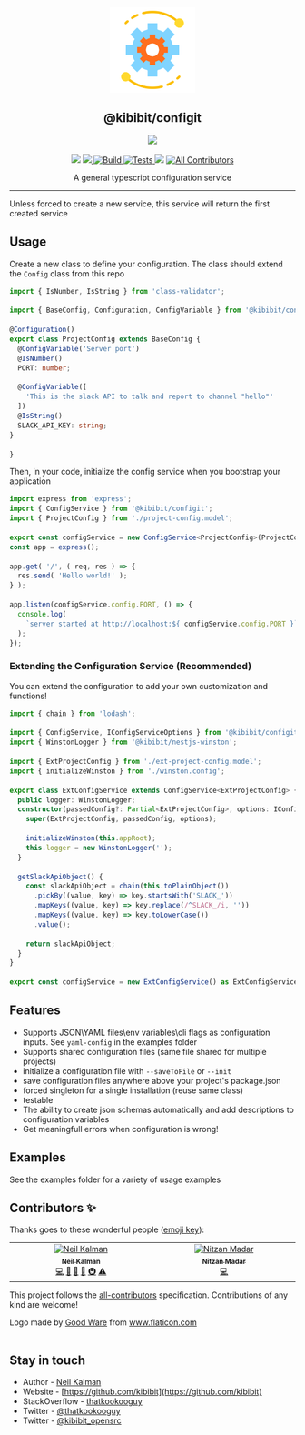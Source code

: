 <p align="center">
  <a href="https://github.com/Kibibit/configit" target="blank"><img src="logo.png" width="150" ></a>
  <h2 align="center">
    @kibibit/configit
  </h2>
</p>
<p align="center">
  <a href="https://www.npmjs.com/package/@kibibit/configit"><img src="https://img.shields.io/npm/v/@kibibit/configit/latest.svg?style=for-the-badge&logo=npm&color=CB3837"></a>
</p>
<p align="center">
<a href="https://www.npmjs.com/package/@kibibit/configit"><img src="https://img.shields.io/npm/v/@kibibit/configit/beta.svg?logo=npm&color=CB3837"></a>
<a href="https://codecov.io/gh/Kibibit/configit">
  <img src="https://codecov.io/gh/Kibibit/configit/branch/beta/graph/badge.svg?token=DrXLrpuExK">
</a>
<a href="https://github.com/Kibibit/configit/actions/workflows/build.yml">
  <img src="https://github.com/Kibibit/configit/actions/workflows/build.yml/badge.svg?style=flat-square&branch=beta" alt="Build">
</a>
<a href="https://github.com/Kibibit/configit/actions/workflows/tests.yml">
  <img src="https://github.com/Kibibit/configit/actions/workflows/tests.yml/badge.svg?branch=beta" alt="Tests">
</a>
<a href="https://github.com/semantic-release/semantic-release"><img src="https://img.shields.io/badge/%20%20%F0%9F%93%A6%F0%9F%9A%80-semantic--release-e10079.svg"></a>
 <!-- ALL-CONTRIBUTORS-BADGE:START - Do not remove or modify this section -->
<a href="#contributors-"><img src="https://img.shields.io/badge/all_contributors-2-orange.svg?style=flat-square" alt="All Contributors"></a>
<!-- ALL-CONTRIBUTORS-BADGE:END -->
</p>
<p align="center">
  A general typescript configuration service

</p>
<hr>

Unless forced to create a new service, this service will return the first created service

## Usage

Create a new class to define your configuration.
The class should extend the `Config` class from this repo
```typescript
import { IsNumber, IsString } from 'class-validator';

import { BaseConfig, Configuration, ConfigVariable } from '@kibibit/configit';

@Configuration()
export class ProjectConfig extends BaseConfig {
  @ConfigVariable('Server port')
  @IsNumber()
  PORT: number;

  @ConfigVariable([
    'This is the slack API to talk and report to channel "hello"'
  ])
  @IsString()
  SLACK_API_KEY: string;
}

}
```
Then, in your code, initialize the config service when you bootstrap your application
```typescript
import express from 'express';
import { ConfigService } from '@kibibit/configit';
import { ProjectConfig } from './project-config.model';

export const configService = new ConfigService<ProjectConfig>(ProjectConfig);
const app = express();

app.get( '/', ( req, res ) => {
  res.send( 'Hello world!' );
} );

app.listen(configService.config.PORT, () => {
  console.log(
    `server started at http://localhost:${ configService.config.PORT }`
  );
});

```

### Extending the Configuration Service (Recommended)
You can extend the configuration to add your own customization and functions!
```typescript
import { chain } from 'lodash';

import { ConfigService, IConfigServiceOptions } from '@kibibit/configit';
import { WinstonLogger } from '@kibibit/nestjs-winston';

import { ExtProjectConfig } from './ext-project-config.model';
import { initializeWinston } from './winston.config';

export class ExtConfigService extends ConfigService<ExtProjectConfig> {
  public logger: WinstonLogger;
  constructor(passedConfig?: Partial<ExtProjectConfig>, options: IConfigServiceOptions = {}) {
    super(ExtProjectConfig, passedConfig, options);

    initializeWinston(this.appRoot);
    this.logger = new WinstonLogger('');
  }

  getSlackApiObject() {
    const slackApiObject = chain(this.toPlainObject())
      .pickBy((value, key) => key.startsWith('SLACK_'))
      .mapKeys((value, key) => key.replace(/^SLACK_/i, ''))
      .mapKeys((value, key) => key.toLowerCase())
      .value();

    return slackApiObject;
  }
}

export const configService = new ExtConfigService() as ExtConfigService;

```


## Features
- Supports JSON\YAML files\env variables\cli flags as configuration inputs. See `yaml-config` in the examples folder
- Supports shared configuration files (same file shared for multiple projects)
- initialize a configuration file with `--saveToFile` or `--init`
- save configuration files anywhere above your project's package.json
- forced singleton for a single installation (reuse same class)
- testable
- The ability to create json schemas automatically and add descriptions
  to configuration variables
- Get meaningfull errors when configuration is wrong!

## Examples
See the examples folder for a variety of usage examples

## Contributors ✨

Thanks goes to these wonderful people ([emoji key](https://allcontributors.org/docs/en/emoji-key)):
<!-- ALL-CONTRIBUTORS-LIST:START - Do not remove or modify this section -->
<!-- prettier-ignore-start -->
<!-- markdownlint-disable -->
<table>
  <tbody>
    <tr>
      <td align="center" valign="top" width="14.28%"><a href="http://thatkookooguy.kibibit.io/"><img src="https://avatars3.githubusercontent.com/u/10427304?v=4?s=100" width="100px;" alt="Neil Kalman"/><br /><sub><b>Neil Kalman</b></sub></a><br /><a href="https://github.com/Kibibit/configit/commits?author=Thatkookooguy" title="Code">💻</a> <a href="https://github.com/Kibibit/configit/commits?author=Thatkookooguy" title="Documentation">📖</a> <a href="#design-Thatkookooguy" title="Design">🎨</a> <a href="#maintenance-Thatkookooguy" title="Maintenance">🚧</a> <a href="#infra-Thatkookooguy" title="Infrastructure (Hosting, Build-Tools, etc)">🚇</a> <a href="https://github.com/Kibibit/configit/commits?author=Thatkookooguy" title="Tests">⚠️</a></td>
      <td align="center" valign="top" width="14.28%"><a href="https://github.com/nitzan-madar"><img src="https://avatars.githubusercontent.com/u/73841521?v=4?s=100" width="100px;" alt="Nitzan Madar"/><br /><sub><b>Nitzan Madar</b></sub></a><br /><a href="https://github.com/Kibibit/configit/commits?author=nitzan-madar" title="Code">💻</a></td>
    </tr>
  </tbody>
</table>

<!-- markdownlint-restore -->
<!-- prettier-ignore-end -->

<!-- ALL-CONTRIBUTORS-LIST:END -->

This project follows the [all-contributors](https://github.com/all-contributors/all-contributors) specification. Contributions of any kind are welcome!

<div>Logo made by <a href="https://www.flaticon.com/authors/good-ware" title="Good Ware">Good Ware</a> from <a href="https://www.flaticon.com/" title="Flaticon">www.flaticon.com</a></div>
<br>

## Stay in touch

- Author - [Neil Kalman](https://github.com/thatkookooguy)
- Website - [https://github.com/kibibit](https://github.com/kibibit)
- StackOverflow - [thatkookooguy](https://stackoverflow.com/users/1788884/thatkookooguy)
- Twitter - [@thatkookooguy](https://twitter.com/thatkookooguy)
- Twitter - [@kibibit_opensrc](https://twitter.com/kibibit_opensrc)